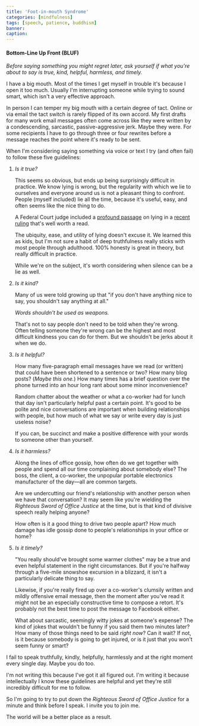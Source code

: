 ```yaml
---
title: 'Foot-in-mouth Syndrome'
categories: [mindfulness]
tags: [speech, patience, buddhism]
banner:
caption:
---
```


<aside markdown="1">

#### Bottom-Line Up Front (BLUF)

*Before saying something you might regret later, ask yourself if what you're about to say is true, kind, helpful, harmless, and timely.*

</aside>

I have a big mouth. Most of the times I get myself in trouble it's because I open it too much. Usually I'm interrupting someone while trying to sound smart, which isn't a very effective approach.

In person I can temper my big mouth with a certain degree of tact. Online or via email the tact switch is rarely flipped of its own accord. My first drafts for many work email messages often come across like they were written by a condescending, sarcastic, passive-aggressive jerk. Maybe they were. For some recipients I have to go through three or four rewrites before a message reaches the point where it's ready to be sent.

When I'm considering saying something via voice or text I try (and often fail) to follow these five guidelines:

1. *Is it true?* 

	This seems so obvious, but ends up being surprisingly difficult in practice. We know lying is wrong, but the regularity with which we lie to ourselves and everyone around us is not a pleasant thing to confront. People (myself included) lie all the time, because it's useful, easy, and often seems like the nice thing to do.

	A Federal Court judge included a [profound passage](http://www.schneier.com/blog/archives/2013/05/why_we_lie.html) on lying in a [recent ruling](http://cdn.ca9.uscourts.gov/datastore/opinions/2011/03/21/08-50345.pdf) that's well worth a read.

	The ubiquity, ease, and utility of lying doesn't excuse it. We learned this as kids, but I'm not sure a habit of deep truthfulness really sticks with most people through adulthood. 100% honesty is great in theory, but really difficult in practice.

	While we're on the subject, it's worth considering when silence can be a lie as well.

2.	*Is it kind?*

	Many of us were told growing up that "if you don't have anything nice to say, you shouldn't say anything at all." 

	*Words shouldn't be used as weapons.*

	That's not to say people don't need to be told when they're wrong. Often telling someone they're wrong can be the highest and most difficult kindness you can do for them. But we shouldn't be jerks about it when we do.  

3.	*Is it helpful?*

	How many five-paragraph email messages have we read (or written) that could have been shortened to a sentence or two? How many blog posts? (*Maybe this one.*) How many times has a brief question over the phone turned into an hour long rant about some minor inconvenience?

	Random chatter about the weather or what a co-worker had for lunch that day isn't particularly helpful past a certain point. It's good to be polite and nice conversations are important when building relationships with people, but how much of what we say or write every day is just useless noise?

	If you can, be succinct and make a positive difference with your words to someone other than yourself.

4.	*Is it harmless?*

	Along the lines of office gossip, how often do we get together with people and spend all our time complaining about somebody else? The boss, the client, a co-worker, the unpopular portable electronics manufacturer of the day&mdash;all are common targets.

	Are we undercutting our friend's relationship with another person when we have that conversation? It may seem like you're wielding the *Righteous Sword of Office Justice* at the time, but is that kind of divisive speech really helping anyone? 

	How often is it a good thing to drive two people apart? How much damage has idle gossip done to people's relationships in your office or home?

5.	*Is it timely?*

	"You really should've brought some warmer clothes" may be a true and even helpful statement in the right circumstances. But if you're halfway through a five-mile snowshoe excursion in a blizzard, it isn't a particularly delicate thing to say.

	Likewise, if you're really fired up over a co-worker's clumsily written and mildly offensive email message, then the moment after you've read it might not be an especially constructive time to compose a retort. It's probably not the best time to post the message to Facebook either.

	What about sarcastic, seemingly witty jokes at someone's expense? The kind of jokes that wouldn't be funny if you said them two minutes later? How many of those things need to be said *right now*? Can it wait? If not, is it because somebody is going to get injured, or is it just that you won't seem funny or smart?

I fail to speak truthfully, kindly, helpfully, harmlessly and at the right moment every single day. Maybe you do too. 

I'm not writing this because I've got it all figured out. I'm writing it because intellectually I know these guidelines are helpful and yet they're still incredibly difficult for me to follow. 

So I'm going to try to put down the *Righteous Sword of Office Justice* for a minute and think before I speak. I invite you to join me. 

The world will be a better place as a result.